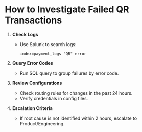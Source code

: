 # How to Investigate Failed QR Transactions

1. **Check Logs**
   - Use Splunk to search logs:
     ```
     index=payment_logs "QR" error
     ```
2. **Query Error Codes**
   - Run SQL query to group failures by error code.

3. **Review Configurations**
   - Check routing rules for changes in the past 24 hours.
   - Verify credentials in config files.

4. **Escalation Criteria**
   - If root cause is not identified within 2 hours, escalate to Product/Engineering.
